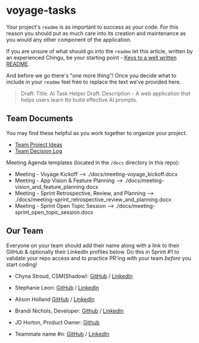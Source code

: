 # voyage-tasks

Your project's `readme` is as important to success as your code. For
this reason you should put as much care into its creation and maintenance
as you would any other component of the application.

If you are unsure of what should go into the `readme` let this article,
written by an experienced Chingu, be your starting point -
[Keys to a well written README](https://tinyurl.com/yk3wubft).

And before we go there's "one more thing"! Once you decide what to include
in your `readme` feel free to replace the text we've provided here.

> Draft: Title: AI Task Helper
> Draft: Description - A web application that helps users learn tto build effective AI prompts.

## Team Documents

You may find these helpful as you work together to organize your project.

- [Team Project Ideas](./docs/team_project_ideas.md)
- [Team Decision Log](./docs/team_decision_log.md)

Meeting Agenda templates (located in the `/docs` directory in this repo):

- Meeting - Voyage Kickoff --> ./docs/meeting-voyage_kickoff.docx
- Meeting - App Vision & Feature Planning --> ./docs/meeting-vision_and_feature_planning.docx
- Meeting - Sprint Retrospective, Review, and Planning --> ./docs/meeting-sprint_retrospective_review_and_planning.docx
- Meeting - Sprint Open Topic Session --> ./docs/meeting-sprint_open_topic_session.docx

## Our Team

Everyone on your team should add their name along with a link to their GitHub
& optionally their LinkedIn profiles below. Do this in Sprint #1 to validate
your repo access and to practice PR'ing with your team _before_ you start
coding!

- Chyna Stroud, CSM(Shadow): [GitHub](https://github.com/Chyna397) / [LinkedIn](www.linkedin.com/in/chyna-stroud-csm-3448a9213)
- Stephanie Leon: [GitHub](https://github.com/stefleon33) / [LinkedIn](https://www.linkedin.com/in/stephanie-leon33/)
- Alison Holland [GitHub](https://github.com/alison-ah) / [LinkedIn](https://linkedin.com/in/andersonholland)
- Brandi Nichols, Developer: [Github](https://github.com/branic18) / [LinkedIn](www.linkedin.com/in/brandi-nichols-dev)
- JD Horton, Product Owner: [Github](https://github.com/JD818)

- Teammate name #n: [GitHub](https://github.com/ghaccountname) / [LinkedIn](https://linkedin.com/in/liaccountname)

